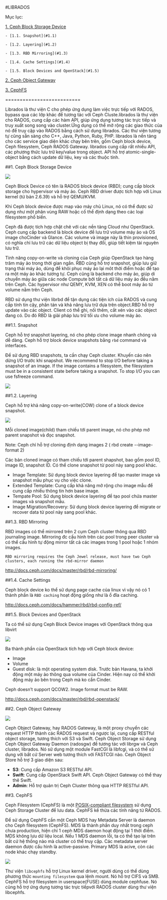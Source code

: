 #LIBRADOS
 
Mục lục:

[1. Ceph Block Storage Device](#1)

	- [1.1. Snapshot](#1.1)

	- [1.2. Layering](#1.2)

	- [1.3. RBD Mirroring](#1.3)

	- [1.4. Cache Settings](#1.4)

	- [1.5. Block Devices and OpenStack](#1.5)

[2. Ceph Object Gateway](#2)

[3. CephFS](#3)

==========================

Librados là thư viện C cho phép ứng dụng làm việc trực tiếp với RADOS, bypass qua các lớp khác để tương tác với Ceph Cluste.librados là thư viện cho RADOS, cung cấp các hàm API, giúp ứng dụng tương tác trực tiếp và truy xuất song song vào cluster.Ứng dụng có thể mở rộng các giao thức của nó để truy cập vào RADOS bằng cách sử dụng librados. Các thư viện tương tự cũng sẵn sàng cho C++, Java, Python, Ruby, PHP. librados là nền tảng cho các service giao diện khác chạy bên trên, gồm Ceph block device, Ceph filesystem, Ceph RADOS Gateway. librados cung cấp rất nhiều API, các phương thức lưu trữ key/value trong object. API hỗ trợ atomic-single-object bằng cách update dữ liệu, key và các thuộc tính.

<a name="1"></a>
##1. Ceph Block Storage Device

<img src=http://i.imgur.com/KkEsguh.png>

Ceph Block Device có tên là RADOS block device (RBD); cung cấp block storage cho hypervisor và máy ảo. Ceph RBD driver được tích hợp với Linux kernel (từ bản 2.6.39) và hỗ trợ QEMU/KVM.

Khi Ceph block device được map vào máy chủ Linux, nó có thể được sử dụng như một phân vùng RAW hoặc cố thể định dạng theo các loại filesystem phổ biến.

Ceph đã được tích hợp chặt chẽ với các nền tảng Cloud như OpenStack. Ceph cung cấp backend là block device để lưu trữ volume máy ảo và OS image choCinder và Glance. Các volume và image này là thin provisioned, có nghĩa chỉ lưu trữ các dữ liệu object bị thay đổi, giúp tiết kiệm tài nguyên lưu trữ.

Tính năng copy-on-write và cloning của Ceph giúp OpenStack tạo hàng trăm máy ảo trong thời gian ngắn. RBD cũng hỗ trợ snapshot, giúp lưu giữ trạng thái máy ảo, dùng để khôi phục máy ảo lại môt thời điểm hoặc để tạo ra một máy ảo khác tương tự. Ceph cũng là backend cho máy ảo, giúp di chuyển máy ảo giữa các node Compute bởi tất cả dữ liệu máy ảo đều nằm trên Ceph. Các hypervisor như QEMY, KVM, XEN có thể boot máy ảo từ volume nằm trên Ceph.

RBD sử dụng thư viện librbd để tận dụng các tiện ích của RADOS và cung cấp tính tin cậy, phân tán và khả năng lưu trữ dựa trên object.RBD hỗ trợ update vào các object. Client có thể ghi, nối thêm, cắt xén vào các object đang có. Do đó RBD là giải pháp lưu trữ tối ưu cho volume máy ảo.

<a name="1.1"></a>
##1.1. Snapshot 

Ceph hỗ trợ snapshot layering, nó cho phép clone image nhanh chóng và dễ dàng. Ceph hỗ trợ block device snapshots bằng `rbd` command và interfaces. 

Để sử dụng RBD snapshots, ta cần chạy Ceph cluster. Khuyến cáo nên dừng I/O trước khi snapshot. We recommend to stop I/O before taking a snapshot of an image. If the image contains a filesystem, the filesystem must be in a consistent state before taking a snapshot. To stop I/O you can use fsfreeze command.

<img src=http://i.imgur.com/khK02Ly.png>

<a name="1.2"></a>
##1.2. Layering

Ceph hỗ trợ khả năng copy-on-write(COW) clone of a block device snapshot.

<img src=http://i.imgur.com/eFDiGDl.png>

Mỗi cloned image(child) tham chiếu tới parent image, nó cho phép mở parent snapshot và đọc snapshot.

Note: Ceph chỉ hỗ trợ cloning định dạng images 2 ( rbd create --image-format 2)

Các bản cloned image có tham chiếu tới parent shapshot, bao gồm pool ID, image ID, snapshot ID. Có thể clone snapshot từ pool này sang pool khác. 
<ul>
<li>Image Template: Sử dụng block device layering để tạo master image và snapshot mẫu phục vụ cho việc clone.
<li>Extended Template: Cung cấp khả năng mở rộng cho image mẫu để cung cấp nhiều thông tin hơn base image. 
<li>Tempate Pool: Sử dụng block device layering để tạo pool chứa master images và snapshot mẫu. 
<li>Image Migration/Recovery: Sử dụng block device layering để migrate or recover data từ pool này sang pool khác.
</ul> 

<a name="1.3"></a>
##1.3. RBD Mirroring

RBD images có thể mirrored trên 2 cụm Ceph cluster thông qua RBD journaling image. Mirroring đc cấu hình trên các pool trong peer cluster và có thể cấu hình tự động mirror tất cả các images trong 1 pool hoặc 1 nhóm images. 

`RBD mirroring requires the Ceph Jewel release, must have two Ceph clusters, each running the rbd-mirror daemon`

http://docs.ceph.com/docs/master/rbd/rbd-mirroring/

<a name="1.4"></a>
##1.4. Cache Settings

Ceph block device ko thể sử dụng page cache của linux vì vậy nó có 1 thành phần là `RBD caching` hoạt động giống như là ổ đĩa caching. 

http://docs.ceph.com/docs/hammer/rbd/rbd-config-ref/

<a name="1.5"></a>
##1.5. Block Devices and OpenStack

Ta có thể sử dụng Ceph Block Device images với OpenStack thông qua libvirt

<img src=http://i.imgur.com/CLMLPBq.png>

Ba thành phần của OpenStack tích hợp với Ceph block device:
<ul>
<li>Image
<li>Volume
<li>Guest disk: là một operating system disk. Trước bản Havana, ta khởi động một máy ảo thông qua volume của Cinder. Hiện nay có thể khởi động máy ảo bên trong Ceph mà ko cần Cinder. 
</ul>

Ceph doesn’t support QCOW2. Image format must be RAW.

http://docs.ceph.com/docs/master/rbd/rbd-openstack/

<a name="2"></a>
##2. Ceph Object Gateway

<img src=http://i.imgur.com/2MK83sy.png>

Ceph Object Gateway, hay RADOS Gateway, là một proxy chuyển các request HTTP thành các RADOS request và ngược lại, cung cấp RESTful object storage, tương thích với S3 và Swift. Ceph Object Storage sử dụng Ceph Object Gateway Daemon (radosgw) để tương tác với librgw và Ceph cluster, librados. Nó sử dụng một module FastCGI  là libfcgi, và có thể sử dụng với bất cứ Server web tương thích với FASTCGI nào. Ceph Object Store hỗ trợ 3 giao diện sau:

  - **S3**: Cung cấp Amazon S3 RESTful API.
  - **Swift**: Cung cấp OpenStack Swift API. Ceph Object Gateway có thể thay thê Swift.
  - **Admin**: Hỗ trợ quản trị Ceph Cluster thông qua HTTP RESTful API.
 
<a name="3"></a>
##3. CephFS

Ceph Filesystem (CephFS) là một [POSIX-compliant filesystem](https://en.wikipedia.org/wiki/POSIX) sử dụng Ceph Storage Cluster để lưu data. CephFS kế thừa các tính năng từ RADOS. 

Để sử dụng CephFS cần một Ceph MDS hay Metadata Server là daemon cho Ceph filesystem (CephFS). MDS là thành phần duy nhất trong ceph chưa production, hiện chỉ 1 ceph MDS daemon hoạt động tại 1 thời điểm. MDS không lưu dữ liệu local. Nếu 1 MDS daemon lỗi, ta có thể tạo lại trên bất cứ hệ thống nào mà cluster có thể truy cập. Các metadata server daemon được cấu hình là active-passive. Primary MDS là acive, còn các node khác chạy standby.

<img src=http://i.imgur.com/fPPf5iV.png>

Thư viện `libcephfs` hỗ trợ Linux kernel driver, người dùng có thể dùng phương thức `mounting filesystem` qua lệnh mount. Nó hỗ trợ CIFS và SMB. CephFS hỗ trợ filesystem in userspace(FUSE) dùng module cephfuse. Nó cũng hỗ trợ ứng dụng tương tác trực tiếpvới RADOS cluster dùng thư viện libcephfs.

